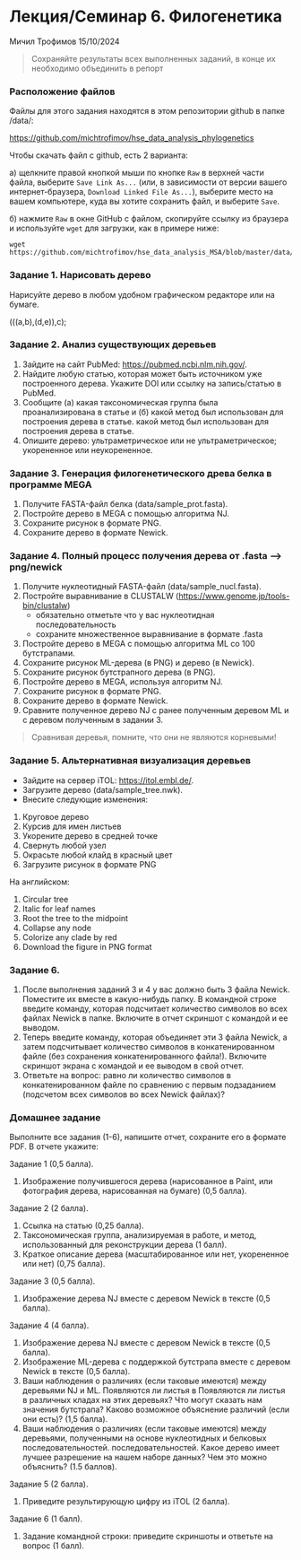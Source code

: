 # Лекция/Семинар 6. Филогенетика 

Мичил Трофимов 15/10/2024

> Сохраняйте результаты всех выполненных заданий, в конце их необходимо объединить в репорт


### Расположение файлов

Файлы для этого задания находятся в этом репозитории github в папке /data/: 

https://github.com/michtrofimov/hse_data_analysis_phylogenetics

Чтобы скачать файл с github, есть 2 варианта:

a) щелкните правой кнопкой мыши по кнопке `Raw` в верхней части файла, выберите `Save Link As...` (или, в зависимости от версии вашего интернет-браузера, `Download Linked File As...`), выберите место на вашем компьютере, куда вы хотите сохранить файл, и выберите `Save`. 

б) нажмите `Raw` в окне GitHub с файлом, скопируйте ссылку из браузера и используйте `wget` для загрузки, как в примере ниже: 

```
wget https://github.com/michtrofimov/hse_data_analysis_MSA/blob/master/data/upstreams.fasta
```




### Задание 1. Нарисовать дерево

Нарисуйте дерево в любом удобном графическом редакторе или на бумаге.

 (((a,b),(d,e)),c);

### Задание 2. Анализ существующих деревьев

1. Зайдите на сайт PubMed: https://pubmed.ncbi.nlm.nih.gov/.
2. Найдите любую статью, которая может быть источником уже построенного дерева. Укажите DOI
или ссылку на запись/статью в PubMed.
3. Сообщите (а) какая таксономическая группа была проанализирована в статье и (б) какой метод был использован для построения дерева в статье.
какой метод был использован для построения дерева в статье.
4. Опишите дерево: ультраметрическое или не ультраметрическое; укорененное или неукорененное.

### Задание 3. Генерация филогенетического древа белка в программе MEGA

1. Получите FASTA-файл белка (data/sample_prot.fasta).
2. Постройте дерево в MEGA с помощью алгоритма NJ.
3. Сохраните рисунок в формате PNG.
4. Сохраните дерево в формате Newick.

### Задание 4. Полный процесс получения дерева от .fasta --> png/newick

1. Получите нуклеотидный FASTA-файл (data/sample_nucl.fasta).
2. Постройте выравнивание в CLUSTALW (https://www.genome.jp/tools-bin/clustalw)
   - обязательно отметьте что у вас нуклеотидная последовательность
   - сохраните множественное выравнивание в формате .fasta
4. Постройте дерево в MEGA с помощью алгоритма ML со 100 бутстрапами.
5. Сохраните рисунок ML-дерева (в PNG) и дерево (в Newick).
6. Сохраните рисунок бутстрапного дерева (в PNG).
7. Постройте дерево в MEGA, используя алгоритм NJ.
8. Сохраните рисунок в формате PNG.
9. Сохраните дерево в формате Newick.
10. Сравните полученное дерево NJ с ранее полученным деревом ML и с деревом
полученным в задании 3.

> Сравнивая деревья, помните, что они не являются корневыми!

### Задание 5. Альтернативная визуализация деревьев

- Зайдите на сервер iTOL: https://itol.embl.de/.
- Загрузите дерево (data/sample_tree.nwk).
- Внесите следующие изменения:
1. Круговое дерево
2. Курсив для имен листьев
3. Укорените дерево в средней точке
4. Свернуть любой узел
5. Окрасьте любой клайд в красный цвет
6. Загрузите рисунок в формате PNG

На английском:
1. Circular tree
2. Italic for leaf names
3. Root the tree to the midpoint
4. Collapse any node
5. Colorize any clade by red
6. Download the figure in PNG format

### Задание 6. 

1. После выполнения заданий 3 и 4 у вас должно быть 3 файла Newick. Поместите их вместе в какую-нибудь папку.
В командной строке введите команду, которая подсчитает количество символов во всех файлах Newick в папке.
Включите в отчет скриншот с командой и ее выводом.
2. Теперь введите команду, которая объединяет эти 3 файла Newick, а затем подсчитывает
количество символов в конкатенированном файле (без сохранения
конкатенированного файла!). Включите скриншот экрана с командой и ее выводом в свой
отчет.
3. Ответьте на вопрос: равно ли количество символов в конкатенированном файле по сравнению с первым подзаданием (подсчетом всех символов во всех Newick файлах)?


### Домашнее задание

Выполните все задания (1-6), напишите отчет, сохраните его в формате PDF.
В отчете укажите:

Задание 1 (0,5 балла).
1. Изображение получившегося дерева (нарисованное в Paint, или фотография дерева, нарисованная на бумаге) (0,5 балла).
   
Задание 2 (2 балла).
1. Ссылка на статью (0,25 балла).
2. Таксономическая группа, анализируемая в работе, и метод, использованный для реконструкции дерева (1 балл).
3. Краткое описание дерева (масштабированное или нет, укорененное или нет) (0,75 балла).
   
Задание 3 (0,5 балла).
1. Изображение дерева NJ вместе с деревом Newick в тексте (0,5 балла).
   
Задание 4 (4 балла).
1. Изображение дерева NJ вместе с деревом Newick в тексте (0,5 балла).
2. Изображение ML-дерева с поддержкой бутстрапа вместе с деревом Newick в тексте (0,5 балла).
3. Ваши наблюдения о различиях (если таковые имеются) между деревьями NJ и ML. Появляются ли листья в
Появляются ли листья в различных кладах на этих деревьях? Что могут сказать нам значения бутстрапа? Каково возможное объяснение
различий (если они есть)? (1,5 балла).
4. Ваши наблюдения о различиях (если таковые имеются) между деревьями, полученными на основе нуклеотидных и белковых последовательностей.
последовательностей. Какое дерево имеет лучшее разрешение на нашем наборе данных? Чем это можно объяснить? (1.5
баллов).

Задание 5 (2 балла).
1. Приведите результирующую цифру из iTOL (2 балла).
   
Задание 6 (1 балл).
1. Задание командной строки: приведите скриншоты и ответьте на вопрос (1 балл).
